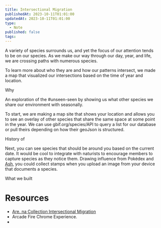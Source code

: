 ```yaml
---
title: Intersectional Migration
publishedAt: 2023-10-11T01:01:00
updatedAt: 2023-10-11T01:01:00
type:
  - Note
published: false
tags:
---
```


A variety of species surrounds us, and yet the focus of our attention tends to be on our species. As we make our way through our day, year, and life, we are crossing paths with numerous species.

To learn more about who they are and how our patterns intersect, we made a map that visualized our intersections based on the time of year and location.    


Why

An exploration of the #unseen-seen by showing us what other species we share our environment with seasonally. 

To start, we are making a map site that shows your location and allows you to see an overlay of other species that share the same space at some point in the year. We can use gbif.org/species/API to query a list for our database or pull theirs depending on how their geoJson is structured.



History of 


Next, you can see species that should be around you based on the current date. It would be cool to integrate with naturists to encourage members to capture species as they notice them. Drawing influence from  Pokédex and [Ash](https://www.finh.cc/ash), you could collect stamps when you upload an image from your device that documents a species. 


What we built 




# Resources
- [Are. na Collection Intersectional Migration]([](https://www.are.na/made-for-earth/intersectional-migration))
- Arcade Fire Chrome Experience.
- 
